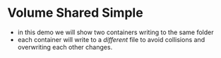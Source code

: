 # Volume Shared Simple

* in this demo we will show two containers writing to the same folder
* each container will write to a *different* file to avoid collisions and overwriting each other changes.
